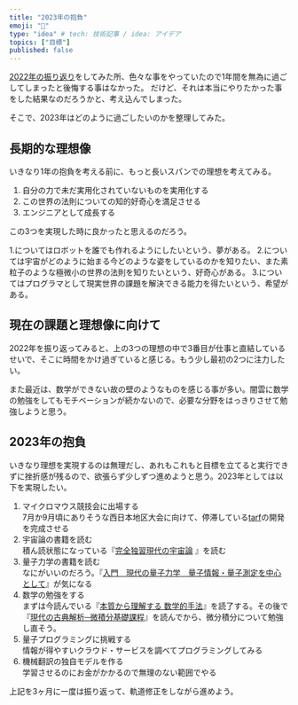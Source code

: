 ```yaml
---
title: "2023年の抱負"
emoji: "🐰"
type: "idea" # tech: 技術記事 / idea: アイデア
topics: ["目標"]
published: false
---
```


[2022年の振り返り](./926_2022_retrospective.md)をしてみた所、色々な事をやっていたので1年間を無為に過ごしてしまったと後悔する事はなかった。
だけど、それは本当にやりたかった事をした結果なのだろうかと、考え込んでしまった。

そこで、2023年はどのように過ごしたいのかを整理してみた。

## 長期的な理想像

いきなり1年の抱負を考える前に、もっと長いスパンでの理想を考えてみる。

1. 自分の力で未だ実用化されていないものを実用化する
2. この世界の法則についての知的好奇心を満足させる
3. エンジニアとして成長する

この3つを実現した時に良かったと思えるのだろう。

1.についてはロボットを誰でも作れるようにしたいという、夢がある。
2.については宇宙がどのように始まる今どのような姿をしているのかを知りたい、また素粒子のような極微小の世界の法則を知りたいという、好奇心がある。
3.についてはプログラマとして現実世界の課題を解決できる能力を得たいという、希望がある。

## 現在の課題と理想像に向けて

2022年を振り返ってみると、上の3つの理想の中で3番目が仕事と直結しているせいで、そこに時間をかけ過ぎていると感じる。もう少し最初の2つに注力したい。

また最近は、数学ができない故の壁のようなものを感じる事が多い。闇雲に数学の勉強をしてもモチベーションが続かないので、必要な分野をはっきりさせて勉強しようと思う。

## 2023年の抱負

いきなり理想を実現するのは無理だし、あれもこれもと目標を立てると実行できずに挫折感が残るので、欲張らず少しずつ進めようと思う。2023年としては以下を実現したい。

1. マイクロマウス競技会に出場する  
   7月か9月頃にありそうな西日本地区大会に向けて、停滞している[tarf](https://github.com/horie-t/tarf)の開発を完成させる
2. 宇宙論の書籍を読む  
   積ん読状態になっている『[完全独習現代の宇宙論](https://amzn.to/3G09lTJ) 』を読む
3. 量子力学の書籍を読む  
   なにがいいのだろう。『[入門　現代の量子力学　量子情報・量子測定を中心として](https://amzn.to/3hBBpU3)』が気になる
4. 数学の勉強をする  
   まずは今読んでいる『[本質から理解する 数学的手法](https://amzn.to/3W8gLcI)』を読了する。その後で『[現代の古典解析─微積分基礎課程](https://amzn.to/3Wsy9sL)』を読んでから、微分積分について勉強し直そう。
5. 量子プログラミングに挑戦する  
   情報が得やすいクラウド・サービスを調べてプログラミングしてみる
6. 機械翻訳の独自モデルを作る  
   学習させるのにお金がかかるので無理のない範囲でやる

上記を3ヶ月に一度は振り返って、軌道修正をしながら進めよう。